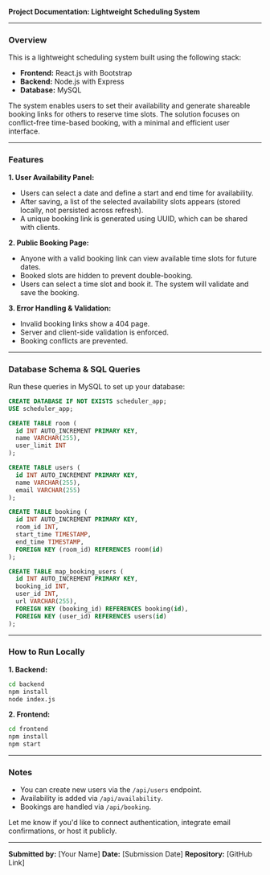 **Project Documentation: Lightweight Scheduling System**

---

### Overview

This is a lightweight scheduling system built using the following stack:

* **Frontend:** React.js with Bootstrap
* **Backend:** Node.js with Express
* **Database:** MySQL

The system enables users to set their availability and generate shareable booking links for others to reserve time slots. The solution focuses on conflict-free time-based booking, with a minimal and efficient user interface.

---

### Features

**1. User Availability Panel:**

* Users can select a date and define a start and end time for availability.
* After saving, a list of the selected availability slots appears (stored locally, not persisted across refresh).
* A unique booking link is generated using UUID, which can be shared with clients.

**2. Public Booking Page:**

* Anyone with a valid booking link can view available time slots for future dates.
* Booked slots are hidden to prevent double-booking.
* Users can select a time slot and book it. The system will validate and save the booking.

**3. Error Handling & Validation:**

* Invalid booking links show a 404 page.
* Server and client-side validation is enforced.
* Booking conflicts are prevented.

---

### Database Schema & SQL Queries

Run these queries in MySQL to set up your database:

```sql
CREATE DATABASE IF NOT EXISTS scheduler_app;
USE scheduler_app;

CREATE TABLE room (
  id INT AUTO_INCREMENT PRIMARY KEY,
  name VARCHAR(255),
  user_limit INT
);

CREATE TABLE users (
  id INT AUTO_INCREMENT PRIMARY KEY,
  name VARCHAR(255),
  email VARCHAR(255)
);

CREATE TABLE booking (
  id INT AUTO_INCREMENT PRIMARY KEY,
  room_id INT,
  start_time TIMESTAMP,
  end_time TIMESTAMP,
  FOREIGN KEY (room_id) REFERENCES room(id)
);

CREATE TABLE map_booking_users (
  id INT AUTO_INCREMENT PRIMARY KEY,
  booking_id INT,
  user_id INT,
  url VARCHAR(255),
  FOREIGN KEY (booking_id) REFERENCES booking(id),
  FOREIGN KEY (user_id) REFERENCES users(id)
);
```

---

### How to Run Locally

**1. Backend:**

```bash
cd backend
npm install
node index.js
```

**2. Frontend:**

```bash
cd frontend
npm install
npm start
```

---

### Notes

* You can create new users via the `/api/users` endpoint.
* Availability is added via `/api/availability`.
* Bookings are handled via `/api/booking`.

Let me know if you'd like to connect authentication, integrate email confirmations, or host it publicly.

---

**Submitted by:** \[Your Name]
**Date:** \[Submission Date]
**Repository:** \[GitHub Link]
